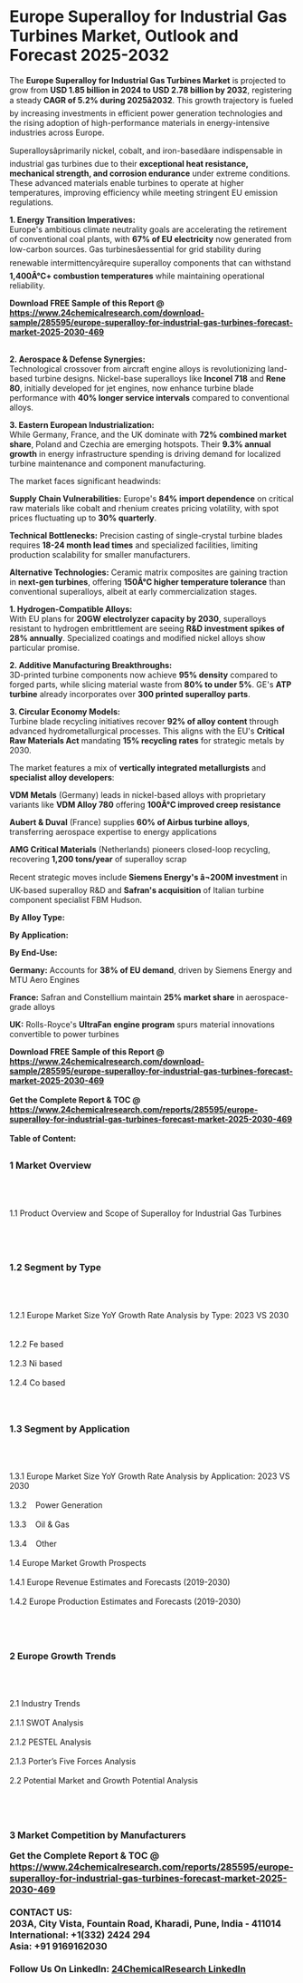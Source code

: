 <h1>Europe Superalloy for Industrial Gas Turbines Market, Outlook and Forecast 2025-2032</h1><p>The <strong>Europe Superalloy for Industrial Gas Turbines Market</strong> is projected to grow from <strong>USD 1.85 billion in 2024 to USD 2.78 billion by 2032</strong>, registering a steady <strong>CAGR of 5.2% during 2025â2032</strong>. This growth trajectory is fueled by increasing investments in efficient power generation technologies and the rising adoption of high-performance materials in energy-intensive industries across Europe.</p><p>Superalloysâprimarily nickel, cobalt, and iron-basedâare indispensable in industrial gas turbines due to their <strong>exceptional heat resistance, mechanical strength, and corrosion endurance</strong> under extreme conditions. These advanced materials enable turbines to operate at higher temperatures, improving efficiency while meeting stringent EU emission regulations.</p><p><strong>1. Energy Transition Imperatives:</strong><br>
Europe's ambitious climate neutrality goals are accelerating the retirement of conventional coal plants, with <strong>67% of EU electricity</strong> now generated from low-carbon sources. Gas turbinesâessential for grid stability during renewable intermittencyârequire superalloy components that can withstand <strong>1,400Â°C+ combustion temperatures</strong> while maintaining operational reliability.</p><div><b>Download FREE Sample of this Report @ 
            <a href="https://www.24chemicalresearch.com/download-sample/285595/europe-superalloy-for-industrial-gas-turbines-forecast-market-2025-2030-469">
            https://www.24chemicalresearch.com/download-sample/285595/europe-superalloy-for-industrial-gas-turbines-forecast-market-2025-2030-469</a></b></div><br><p><strong>2. Aerospace &amp; Defense Synergies:</strong><br>
Technological crossover from aircraft engine alloys is revolutionizing land-based turbine designs. Nickel-base superalloys like <strong>Inconel 718</strong> and <strong>Rene 80</strong>, initially developed for jet engines, now enhance turbine blade performance with <strong>40% longer service intervals</strong> compared to conventional alloys.</p><p><strong>3. Eastern European Industrialization:</strong><br>
While Germany, France, and the UK dominate with <strong>72% combined market share</strong>, Poland and Czechia are emerging hotspots. Their <strong>9.3% annual growth</strong> in energy infrastructure spending is driving demand for localized turbine maintenance and component manufacturing.</p><p>The market faces significant headwinds:</p><p><strong>Supply Chain Vulnerabilities:</strong> Europe's <strong>84% import dependence</strong> on critical raw materials like cobalt and rhenium creates pricing volatility, with spot prices fluctuating up to <strong>30% quarterly</strong>.</p><p><strong>Technical Bottlenecks:</strong> Precision casting of single-crystal turbine blades requires <strong>18-24 month lead times</strong> and specialized facilities, limiting production scalability for smaller manufacturers.</p><p><strong>Alternative Technologies:</strong> Ceramic matrix composites are gaining traction in <strong>next-gen turbines</strong>, offering <strong>150Â°C higher temperature tolerance</strong> than conventional superalloys, albeit at early commercialization stages.</p><p><strong>1. Hydrogen-Compatible Alloys:</strong><br>
With EU plans for <strong>20GW electrolyzer capacity by 2030</strong>, superalloys resistant to hydrogen embrittlement are seeing <strong>R&amp;D investment spikes of 28% annually</strong>. Specialized coatings and modified nickel alloys show particular promise.</p><p><strong>2. Additive Manufacturing Breakthroughs:</strong><br>
3D-printed turbine components now achieve <strong>95% density</strong> compared to forged parts, while slicing material waste from <strong>80% to under 5%</strong>. GE's <strong>ATP turbine</strong> already incorporates over <strong>300 printed superalloy parts</strong>.</p><p><strong>3. Circular Economy Models:</strong><br>
Turbine blade recycling initiatives recover <strong>92% of alloy content</strong> through advanced hydrometallurgical processes. This aligns with the EU's <strong>Critical Raw Materials Act</strong> mandating <strong>15% recycling rates</strong> for strategic metals by 2030.</p><p>The market features a mix of <strong>vertically integrated metallurgists</strong> and <strong>specialist alloy developers</strong>:</p><p><strong>VDM Metals</strong> (Germany) leads in nickel-based alloys with proprietary variants like <strong>VDM Alloy 780</strong> offering <strong>100Â°C improved creep resistance</strong></p><p><strong>Aubert &amp; Duval</strong> (France) supplies <strong>60% of Airbus turbine alloys</strong>, transferring aerospace expertise to energy applications</p><p><strong>AMG Critical Materials</strong> (Netherlands) pioneers closed-loop recycling, recovering <strong>1,200 tons/year</strong> of superalloy scrap</p><p>Recent strategic moves include <strong>Siemens Energy's â¬200M investment</strong> in UK-based superalloy R&amp;D and <strong>Safran's acquisition</strong> of Italian turbine component specialist FBM Hudson.</p><p><strong>By Alloy Type:</strong></p><p><strong>By Application:</strong></p><p><strong>By End-Use:</strong></p><p><strong>Germany:</strong> Accounts for <strong>38% of EU demand</strong>, driven by Siemens Energy and MTU Aero Engines</p><p><strong>France:</strong> Safran and Constellium maintain <strong>25% market share</strong> in aerospace-grade alloys</p><p><strong>UK:</strong> Rolls-Royce's <strong>UltraFan engine program</strong> spurs material innovations convertible to power turbines</p><div><b>Download FREE Sample of this Report @ 
            <a href="https://www.24chemicalresearch.com/download-sample/285595/europe-superalloy-for-industrial-gas-turbines-forecast-market-2025-2030-469">
            https://www.24chemicalresearch.com/download-sample/285595/europe-superalloy-for-industrial-gas-turbines-forecast-market-2025-2030-469</a></b></div><br><div><b>Get the Complete Report & TOC @ 
            <a href="https://www.24chemicalresearch.com/reports/285595/europe-superalloy-for-industrial-gas-turbines-forecast-market-2025-2030-469">
            https://www.24chemicalresearch.com/reports/285595/europe-superalloy-for-industrial-gas-turbines-forecast-market-2025-2030-469</a></b></div><br>
            <b>Table of Content:</b><p><h2><span style="font-size:16px"><strong>1 Market Overview&nbsp;&nbsp; &nbsp;</strong></span></h2><br />
<br />
<p>1.1 Product Overview and Scope of Superalloy for Industrial Gas Turbines&nbsp;</p><br />
<br />
<h2><strong><span style="font-size:16px">1.2 Segment by Type&nbsp;&nbsp; &nbsp;</span></strong></h2><br />
<br />
<p>1.2.1 Europe Market Size YoY Growth Rate Analysis by Type: 2023 VS 2030&nbsp;&nbsp; &nbsp;<br /><br />
1.2.2 Fe based&nbsp;&nbsp; &nbsp;<br /><br />
1.2.3 Ni based<br /><br />
1.2.4 Co based<br /><br />
<br />
<h2><span style="font-size:16px"><strong>1.3 Segment by Application&nbsp;&nbsp;</strong></span></h2><br />
<br />
<p>1.3.1 Europe Market Size YoY Growth Rate Analysis by Application: 2023 VS 2030&nbsp;&nbsp; &nbsp;<br /><br />
1.3.2&nbsp;&nbsp; &nbsp;Power Generation<br /><br />
1.3.3&nbsp;&nbsp; &nbsp;Oil & Gas<br /><br />
1.3.4&nbsp;&nbsp; &nbsp;Other<br /><br />
1.4 Europe Market Growth Prospects&nbsp;&nbsp; &nbsp;<br /><br />
1.4.1 Europe Revenue Estimates and Forecasts (2019-2030)&nbsp;&nbsp; &nbsp;<br /><br />
1.4.2 Europe Production Estimates and Forecasts (2019-2030)&nbsp;&nbsp;</p><br />
<br />
<h2><span style="font-size:16px"><strong>2 Europe Growth Trends&nbsp;&nbsp; &nbsp;</strong></span></h2><br />
<br />
<p>2.1 Industry Trends&nbsp;&nbsp; &nbsp;<br /><br />
2.1.1 SWOT Analysis&nbsp;&nbsp; &nbsp;<br /><br />
2.1.2 PESTEL Analysis&nbsp;&nbsp; &nbsp;<br /><br />
2.1.3 Porter&rsquo;s Five Forces Analysis&nbsp;&nbsp; &nbsp;<br /><br />
2.2 Potential Market and Growth Potential Analysis&nbsp;&nbsp; &nbsp;</p><br />
<br />
<h2><span style="font-size:16px"><strong>3 Market Competition by Manufacturers&nbsp;&nbsp;</p><div><b>Get the Complete Report & TOC @ 
            <a href="https://www.24chemicalresearch.com/reports/285595/europe-superalloy-for-industrial-gas-turbines-forecast-market-2025-2030-469">
            https://www.24chemicalresearch.com/reports/285595/europe-superalloy-for-industrial-gas-turbines-forecast-market-2025-2030-469</a></b></div><br><b>CONTACT US:</b><br>
            203A, City Vista, Fountain Road, Kharadi, Pune, India - 411014<br>
            International: +1(332) 2424 294<br>
            Asia: +91 9169162030 <br><br>
            Follow Us On LinkedIn: <a href="https://www.linkedin.com/company/24chemicalresearch/">24ChemicalResearch LinkedIn</a>
